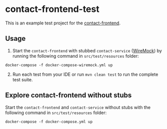# contact-frontend-test

This is an example test project for the [contact-frontend](https://hub.docker.com/r/kwoding/contact-frontend).

## Usage

1. Start the `contact-frontend` with stubbed `contact-service` ([WireMock](http://wiremock.org)) by running the following command in `src/test/resources` folder:

```
docker-compose -f docker-compose-wiremock.yml up
```

2. Run each test from your IDE or run `mvn clean test` to run the complete test suite.

## Explore contact-frontend without stubs
Start the `contact-frontend` and `contact-service` without stubs with the following command in `src/test/resources` folder:

```
docker-compose -f docker-compose.yml up
```
